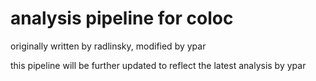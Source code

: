 # analysis pipeline for coloc

originally written by radlinsky, modified by ypar

this pipeline will be further updated to reflect the latest analysis by ypar


